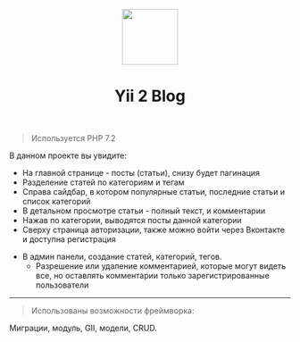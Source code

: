 <p align="center">
    <a href="https://github.com/yiisoft" target="_blank">
        <img src="https://avatars0.githubusercontent.com/u/993323" height="100px">
    </a>
    <h1 align="center">Yii 2 Blog</h1>
    <br>
</p>

> Используется PHP 7.2

В данном проекте вы увидите:

- На главной странице - посты (статьи), снизу будет пагинация
- Разделение статей по категориям и тегам
- Справа сайдбар, в котором популярные статьи, последние статьи и список категорий
- В детальном просмотре статьи - полный текст, и комментарии
- Нажав по категории, выводятся посты данной категории
- Сверху страница авторизации, также можно войти через Вконтакте и доступна регистрация
+ В админ панели, создание статей, категорий, тегов.
  + Разрешение или удаление комментарией, которые могут видеть все, но оставлять
  комментарии только зарегистрированные пользователи
--------------------------------------------------------------
> Использованы возможности фреймворка:

Миграции, модуль, GII, модели, CRUD.